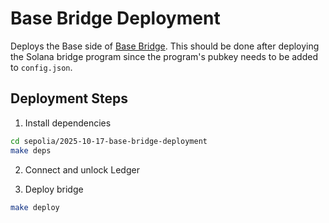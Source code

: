 # Base Bridge Deployment

Deploys the Base side of [Base Bridge](https://github.com/base/bridge). This should be done after deploying the Solana bridge program since the program's pubkey needs to be added to `config.json`.

## Deployment Steps

1. Install dependencies

```bash
cd sepolia/2025-10-17-base-bridge-deployment
make deps
```

2. Connect and unlock Ledger

3. Deploy bridge

```bash
make deploy
```

